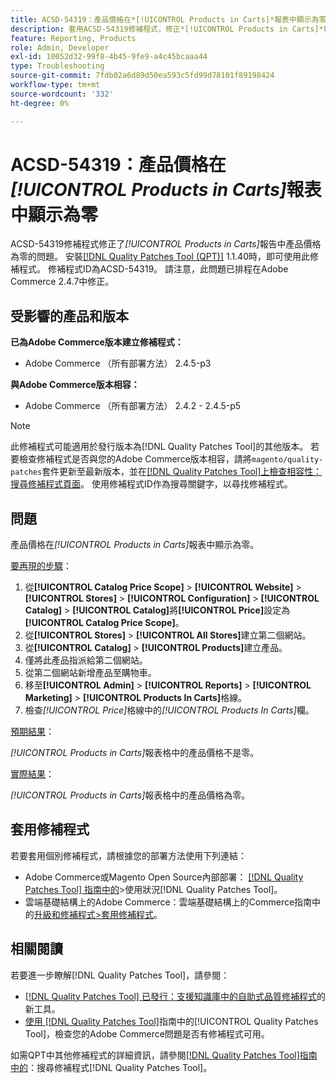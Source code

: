 ```yaml
---
title: ACSD-54319：產品價格在*[!UICONTROL Products in Carts]*報表中顯示為零
description: 套用ACSD-54319修補程式，修正*[!UICONTROL Products in Carts]*報表中產品價格為零的Adobe Commerce問題
feature: Reporting, Products
role: Admin, Developer
exl-id: 10052d32-99f8-4b45-9fe9-a4c45bcaaa44
type: Troubleshooting
source-git-commit: 7fdb02a6d89d50ea593c5fd99d78101f89198424
workflow-type: tm+mt
source-wordcount: '332'
ht-degree: 0%

---
```


# ACSD-54319：產品價格在&#x200B;*[!UICONTROL Products in Carts]*&#x200B;報表中顯示為零

ACSD-54319修補程式修正了&#x200B;*[!UICONTROL Products in Carts]*&#x200B;報告中產品價格為零的問題。 安裝[[!DNL Quality Patches Tool (QPT)]](https://experienceleague.adobe.com/en/docs/commerce-operations/tools/quality-patches-tool/quality-patches-tool-to-self-serve-quality-patches) 1.1.40時，即可使用此修補程式。 修補程式ID為ACSD-54319。 請注意，此問題已排程在Adobe Commerce 2.4.7中修正。

## 受影響的產品和版本

**已為Adobe Commerce版本建立修補程式：**

* Adobe Commerce （所有部署方法） 2.4.5-p3

**與Adobe Commerce版本相容：**

* Adobe Commerce （所有部署方法） 2.4.2 - 2.4.5-p5

>[!NOTE]
>
>此修補程式可能適用於發行版本為[!DNL Quality Patches Tool]的其他版本。 若要檢查修補程式是否與您的Adobe Commerce版本相容，請將`magento/quality-patches`套件更新至最新版本，並在[[!DNL Quality Patches Tool]上檢查相容性：搜尋修補程式頁面](https://experienceleague.adobe.com/tools/commerce-quality-patches/index.html)。 使用修補程式ID作為搜尋關鍵字，以尋找修補程式。

## 問題

產品價格在&#x200B;*[!UICONTROL Products in Carts]*&#x200B;報表中顯示為零。

<u>要再現的步驟</u>：

1. 從&#x200B;**[!UICONTROL Catalog Price Scope]** > **[!UICONTROL Website]** > **[!UICONTROL Stores]** > **[!UICONTROL Configuration]** > **[!UICONTROL Catalog]** > **[!UICONTROL Catalog]**&#x200B;將&#x200B;**[!UICONTROL Price]**&#x200B;設定為&#x200B;**[!UICONTROL Catalog Price Scope]**。
1. 從&#x200B;**[!UICONTROL Stores]** > **[!UICONTROL All Stores]**&#x200B;建立第二個網站。
1. 從&#x200B;**[!UICONTROL Catalog]** > **[!UICONTROL Products]**&#x200B;建立產品。
1. 僅將此產品指派給第二個網站。
1. 從第二個網站新增產品至購物車。
1. 移至&#x200B;**[!UICONTROL Admin]** > **[!UICONTROL Reports]** > **[!UICONTROL Marketing]** > **[!UICONTROL Products In Carts]**&#x200B;格線。
1. 檢查&#x200B;*[!UICONTROL Price]*&#x200B;格線中的&#x200B;*[!UICONTROL Products In Carts]*&#x200B;欄。

<u>預期結果</u>：

*[!UICONTROL Products in Carts]*&#x200B;報表格中的產品價格不是零。

<u>實際結果</u>：

*[!UICONTROL Products in Carts]*&#x200B;報表格中的產品價格為零。

## 套用修補程式

若要套用個別修補程式，請根據您的部署方法使用下列連結：

* Adobe Commerce或Magento Open Source內部部署： [[!DNL Quality Patches Tool] 指南中的](/help/tools/quality-patches-tool/usage.md)>使用狀況[!DNL Quality Patches Tool]。
* 雲端基礎結構上的Adobe Commerce：雲端基礎結構上的Commerce指南中的[升級和修補程式>套用修補程式](https://experienceleague.adobe.com/docs/commerce-cloud-service/user-guide/develop/upgrade/apply-patches.html)。

## 相關閱讀

若要進一步瞭解[!DNL Quality Patches Tool]，請參閱：

* [[!DNL Quality Patches Tool] 已發行：支援知識庫中的自助式品質修補程式](https://experienceleague.adobe.com/en/docs/commerce-operations/tools/quality-patches-tool/quality-patches-tool-to-self-serve-quality-patches)的新工具。
* [使用 [!DNL Quality Patches Tool]](/help/tools/quality-patches-tool/patches-available-in-qpt/check-patch-for-magento-issue-with-magento-quality-patches.md)指南中的[!UICONTROL Quality Patches Tool]，檢查您的Adobe Commerce問題是否有修補程式可用。


如需QPT中其他修補程式的詳細資訊，請參閱[[!DNL Quality Patches Tool]指南中的](https://experienceleague.adobe.com/tools/commerce-quality-patches/index.html)：搜尋修補程式[!DNL Quality Patches Tool]。
